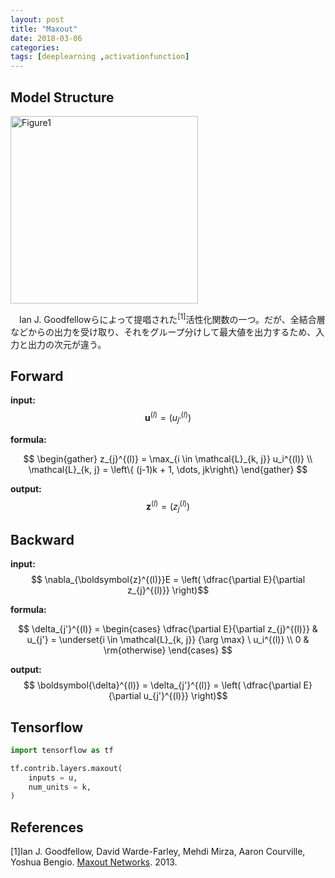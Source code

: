 ```yaml
---
layout: post
title: "Maxout"
date: 2018-03-06
categories: 
tags: [deeplearning ,activationfunction]
---
```


## Model Structure
<img src="https://huitclub.github.io/images/maxout.jpg" alt="Figure1" title="MSE" height="300">

　Ian J. Goodfellowらによって提唱された<sup>[1]</sup>活性化関数の一つ。だが、全結合層などからの出力を受け取り、それをグループ分けして最大値を出力するため、入力と出力の次元が違う。

## Forward

**input:** $$ \boldsymbol{u}^{(l)} = \left( u_{j'}^{(l)} \right)$$

**formula:**

$$
\begin{gather}
z_{j}^{(l)} = \max_{i \in \mathcal{L}_{k, j}} u_i^{(l)}
\\
\mathcal{L}_{k, j} = \left\{ (j-1)k + 1, \dots, jk\right\}
\end{gather}
$$


**output:** $$ \boldsymbol{z}^{(l)} = \left( z_{j}^{(l)} \right) $$



## Backward
**input:** $$ \nabla_{\boldsymbol{z}^{(l)}}E = \left( \dfrac{\partial E}{\partial z_{j}^{(l)}} \right)$$

**formula:**

$$
\delta_{j'}^{(l)} = 
\begin{cases} 
\dfrac{\partial E}{\partial z_{j}^{(l)}} & u_{j'} = \underset{i \in \mathcal{L}_{k, j}} {\arg \max} \ u_i^{(l)}
\\
 0 & \rm{otherwise} 
\end{cases}
$$

**output:** $$ \boldsymbol{\delta}^{(l)} = \delta_{j'}^{(l)} = \left( \dfrac{\partial E}{\partial u_{j'}^{(l)}} \right)$$

## Tensorflow

```python
import tensorflow as tf

tf.contrib.layers.maxout(
    inputs = u,
    num_units = k,
)
```

## References
[1]Ian J. Goodfellow, David Warde-Farley, Mehdi Mirza, Aaron Courville, Yoshua Bengio. [Maxout Networks](https://arxiv.org/abs/1302.4389). 2013.

